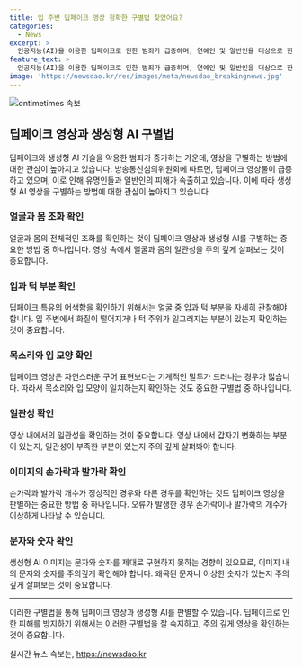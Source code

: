 ```yaml
---
title: 입 주변 딥페이크 영상 정확한 구별법 찾았어요?
categories:
  - News
excerpt: >
  인공지능(AI)을 이용한 딥페이크로 인한 범죄가 급증하며, 연예인 및 일반인을 대상으로 한 음란한 영상물의 유포가 증가하고 있다. 이에 따라 딥페이크 영상을 식별하는 방법에 대한 관심이 높아지고 있는데, 딥페이크 특유의 어색함과 손가락, 발가락이 6개 이상인 경우, 목소리와 입 모양의 불일치 등을 확인하는 방법이 소개되고 있다. 또한, 영상이 일관성을 잃거나 문자와 숫자를 제대로 표현하지 못하는 경향도 있는데, 이러한 특징을 확인하여 딥페이크를 판별할 수 있다고 밝혀졌다.
feature_text: >
  인공지능(AI)을 이용한 딥페이크로 인한 범죄가 급증하며, 연예인 및 일반인을 대상으로 한 음란한 영상물의 유포가 증가하고 있다. 이에 따라 딥페이크 영상을 식별하는 방법에 대한 관심이 높아지고 있는데, 딥페이크 특유의 어색함과 손가락, 발가락이 6개 이상인 경우, 목소리와 입 모양의 불일치 등을 확인하는 방법이 소개되고 있다. 또한, 영상이 일관성을 잃거나 문자와 숫자를 제대로 표현하지 못하는 경향도 있는데, 이러한 특징을 확인하여 딥페이크를 판별할 수 있다고 밝혀졌다.
image: 'https://newsdao.kr/res/images/meta/newsdao_breakingnews.jpg'
---
```


<p><img src="https://newsdao.kr/res/images/meta/newsdao_breakingnews.jpg" alt="ontimetimes 속보" /></p>

<h2 data-ke-size="size26">딥페이크 영상과 생성형 AI 구별법</h2>

<p data-ke-size="size16">딥페이크와 생성형 AI 기술을 악용한 범죄가 증가하는 가운데, 영상을 구별하는 방법에 대한 관심이 높아지고 있습니다. 방송통신심의위원회에 따르면, 딥페이크 영상물이 급증하고 있으며, 이로 인해 유명인들과 일반인의 피해가 속출하고 있습니다. 이에 따라 생성형 AI 영상을 구별하는 방법에 대한 관심이 높아지고 있습니다.</p>

<h3>얼굴과 몸 조화 확인</h3>

<p data-ke-size="size16">얼굴과 몸의 전체적인 조화를 확인하는 것이 딥페이크 영상과 생성형 AI를 구별하는 중요한 방법 중 하나입니다. 영상 속에서 얼굴과 몸의 일관성을 주의 깊게 살펴보는 것이 중요합니다.</p>

<h3>입과 턱 부분 확인</h3>

<p data-ke-size="size16">딥페이크 특유의 어색함을 확인하기 위해서는 얼굴 중 입과 턱 부분을 자세히 관찰해야 합니다. 입 주변에서 화질이 떨어지거나 턱 주위가 일그러지는 부분이 있는지 확인하는 것이 중요합니다.</p>

<h3>목소리와 입 모양 확인</h3>

<p data-ke-size="size16">딥페이크 영상은 자연스러운 구어 표현보다는 기계적인 말투가 드러나는 경우가 많습니다. 따라서 목소리와 입 모양이 일치하는지 확인하는 것도 중요한 구별법 중 하나입니다.</p>

<h3>일관성 확인</h3>

<p data-ke-size="size16">영상 내에서의 일관성을 확인하는 것이 중요합니다. 영상 내에서 갑자기 변화하는 부분이 있는지, 일관성이 부족한 부분이 있는지 주의 깊게 살펴봐야 합니다.</p>

<h3>이미지의 손가락과 발가락 확인</h3>

<p data-ke-size="size16">손가락과 발가락 개수가 정상적인 경우와 다른 경우를 확인하는 것도 딥페이크 영상을 판별하는 중요한 방법 중 하나입니다. 오류가 발생한 경우 손가락이나 발가락의 개수가 이상하게 나타날 수 있습니다.</p>

<h3>문자와 숫자 확인</h3>

<p data-ke-size="size16">생성형 AI 이미지는 문자와 숫자를 제대로 구현하지 못하는 경향이 있으므로, 이미지 내의 문자와 숫자를 주의깊게 확인해야 합니다. 왜곡된 문자나 이상한 숫자가 있는지 주의 깊게 살펴보는 것이 중요합니다.</p>

<hr>

<p data-ke-size="size16">이러한 구별법을 통해 딥페이크 영상과 생성형 AI를 판별할 수 있습니다. 딥페이크로 인한 피해를 방지하기 위해서는 이러한 구별법을 잘 숙지하고, 주의 깊게 영상을 확인하는 것이 중요합니다.</p>
실시간 뉴스 속보는, <a href="https://newsdao.kr" rel="dofollow">https://newsdao.kr</a>


